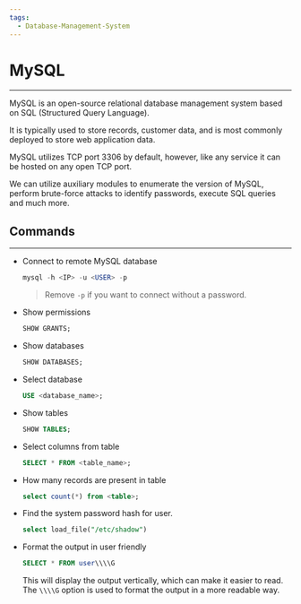 ```yaml
---
tags:
  - Database-Management-System
---
```


# MySQL

---

MySQL is an open-source relational database management system based on SQL (Structured Query Language).

It is typically used to store records, customer data, and is most commonly deployed to store web application data.

MySQL utilizes TCP port 3306 by default, however, like any service it can be hosted on any open TCP port.

We can utilize auxiliary modules to enumerate the version of MySQL, perform brute-force attacks to identify passwords, execute SQL queries and much more.

## Commands

---

- Connect to remote MySQL database
    
    ```sql
    mysql -h <IP> -u <USER> -p
    ```
    
    > Remove `-p` if you want to connect without a password.
    
- Show permissions
    
    ```sql
    SHOW GRANTS;
    ```
    
- Show databases
    
    ```sql
    SHOW DATABASES;
    ```
    
- Select database
    
    ```sql
    USE <database_name>;
    ```
    
- Show tables
    
    ```sql
    SHOW TABLES;
    ```
    
- Select columns from table
    
    ```sql
    SELECT * FROM <table_name>;
    ```
    
- How many records are present in table
    
    ```sql
    select count(*) from <table>;
    ```
    
- Find the system password hash for user.
    
    ```sql
    select load_file("/etc/shadow")
    ```
    
- Format the output in user friendly
    
    ```sql
    SELECT * FROM user\\\\G
    ```
    
    This will display the output vertically, which can make it easier to read. The `\\\\G` option is used to format the output in a more readable way.
    





